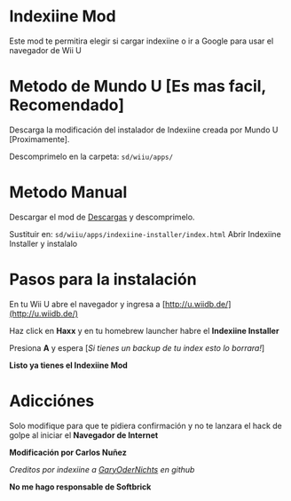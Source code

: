# Indexiine Mod
Este mod te permitira elegir si cargar indexiine o ir a Google para usar el navegador de Wii U

# Metodo de Mundo U [Es mas facil, Recomendado]
Descarga la modificación del instalador de Indexiine creada por Mundo U [Proximamente].

Descomprimelo en la carpeta: `sd/wiiu/apps/`

# Metodo Manual

Descargar el mod de [Descargas](https://github.com/GaryOderNichts/indexiine-installer/releases) y descomprimelo.

Sustituir en: `sd/wiiu/apps/indexiine-installer/index.html`
Abrir Indexiine Installer y instalalo
# Pasos para la instalación
En tu Wii U abre el navegador y ingresa a [http://u.wiidb.de/](http://u.wiidb.de/)

Haz click en __Haxx__ y en tu homebrew launcher habre el **Indexiine Installer**

Presiona __A__ y espera             [_Si tienes un backup de tu index esto lo borrara!_]

__Listo ya tienes el Indexiine Mod__

# Adicciónes
Solo modifique para que te pidiera confirmación y no te lanzara el hack de golpe al iniciar el __Navegador de Internet__

__Modificación por Carlos Nuñez__

*Creditos por indexiine a [GaryOderNichts](https://github.com/GaryOderNichts) en github*

__No me hago responsable de Softbrick__
